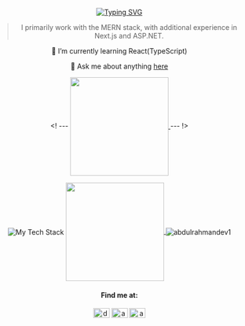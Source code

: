 <div align="center">
  
[![Typing SVG](https://readme-typing-svg.herokuapp.com?font=jetbrains&pause=1000&center=true&vCenter=true&width=600&color=D93A7C&lines=Hi+there+%F0%9F%91%8B%2C+I+am+Abdulrahman+Mohamed;Full-stack+web+Developer;Over+3+years+of+programming+experience)](https://git.io/typing-svg)

> I primarily work with the MERN stack, with additional experience in Next.js and ASP.NET.

 🌱 I’m currently learning React(TypeScript)
 
 💬 Ask me about anything [here](https://github.com/abdulrahmanDev1/abdulrahmanDev1/issues)

<! --- 
<a href="#">
  <img height=200 align="center" src="https://github-readme-stats.vercel.app/api?username=abdulrahmanDev1&count_private=true&show_icons=true&theme=radical&hide_border=true&hide_rank=true&layout=compact" />
</a>
--- !>

<img align="center" src="https://github-readme-tech-stack.vercel.app/api/cards?showBorder=false&lineCount=3&bg=%23141321&titleColor=%23c4336e&line1=mongodb%2Cmongodb%2C47A248%3Bexpress%2Cexpress%2C000000%3Breact%2Creact%2C61DAFB%3Bnode.js%2Cnode%2C4b893e%3B&line2=next.js%2Cnext%2C000000%3Btailwindcss%2Ctalwind%2C06B6D4%3Bpostgresql%2Cpostgre%2C4169E1%3Bdotnet%2C.net%2C512BD4%3B&line3=javascript%2Cjavascript%2CF7DF1E%3Btypescript%2Ctypescript%2C3178C6%3Bcsharp%2Ccs%2C512BD4%3Bgit%2Cgit%2CF05032%3B" alt="My Tech Stack" />


<a href="#">
  <img height=200 align="center" src="https://github-readme-stats.vercel.app/api/top-langs/?username=abdulrahmanDev1&layout=compact&theme=radical&size_weight=0.5&count_weight=0.5&hide_border=true&hide=php" />
</a>

<img align="center" src="https://github-readme-streak-stats.herokuapp.com/?user=abdulrahmandev1&theme=radical&hide_border=true" alt="abdulrahmandev1" />


 #### Find me at: 
<p >
<a href="https://twitter.com/d7omdev" target="blank"><img align="center" src="https://raw.githubusercontent.com/rahuldkjain/github-profile-readme-generator/master/src/images/icons/Social/twitter.svg" alt="d7omdev" height="20" width="33" /></a>
<a href="https://linkedin.com/in/abdulrahmandev" target="blank"><img align="center" src="https://raw.githubusercontent.com/rahuldkjain/github-profile-readme-generator/master/src/images/icons/Social/linked-in-alt.svg" alt="abdulrahmandev" height="20" width="33" /></a>
<a href="https://www.leetcode.com/abdulrahmandev1" target="blank"><img align="center" src="https://raw.githubusercontent.com/rahuldkjain/github-profile-readme-generator/master/src/images/icons/Social/leet-code.svg" alt="abdulrahmandev1" height="20" width="33" /></a>
</p>

</div>
